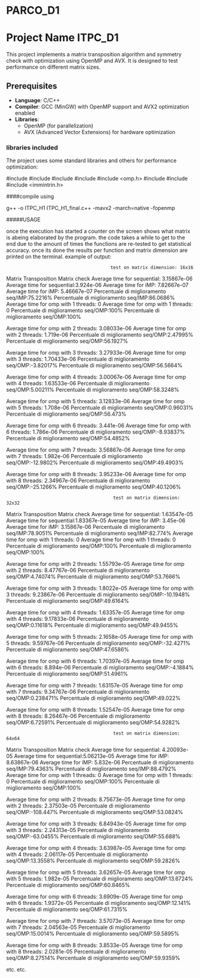 # PARCO_D1
# Project Name ITPC_D1

This project implements a matrix transposition algorithm and symmetry check with optimization using OpenMP and AVX. It is designed to test performance on different matrix sizes.

## Prerequisites

- **Language**: C/C++
- **Compiler**: GCC (MinGW) with OpenMP support and AVX2 optimization enabled
- **Libraries**:
  - OpenMP (for parallelization)
  - AVX (Advanced Vector Extensions) for hardware optimization

### libraries included

The project uses some standard libraries and others for performance optimization:


#include <iostream>
#include <cstdlib>
#include <ctime>
#include <chrono>
#include <omp.h>
#include <vector>
#include <cmath>
#include <immintrin.h>


####compile using

g++ -o ITPC_H1 ITPC_H1_final.c++  -mavx2 -march=native -fopenmp 

#####USAGE

once the execution has started a counter on the screen shows what matrix is abeing elaborated by the program. the code takes a while to get to the end due to the amount of times the functions are re-tested to get statistical accuracy. once its done the results per function and matrix dimension are printed on the terminal.
example of output:

                                           test on matrix dimension: 16x16

 Matrix Transposition                                                           Matrix check
Average time for sequential: 3.15867e-06                                                  Average time for sequential:3.924e-06
Average time for iMP: 7.82667e-07                                                         Average time for iMP: 5.46667e-07
Percentuale di miglioramento seq/IMP:75.2216%                                       Percentuale di miglioramento seq/IMP:86.0686% 
Average time for omp with 1 threads: 0                                          Average time for omp with 1 threads: 0
Percentuale di miglioramento seq/OMP:100%                                       Percentuale di miglioramento seq/OMP:100% 

Average time for omp with 2 threads: 3.08033e-06                                          Average time for omp with 2 threads: 1.719e-06
Percentuale di miglioramento seq/OMP:2.47995%                                       Percentuale di miglioramento seq/OMP:56.1927% 

Average time for omp with 3 threads: 3.27933e-06                                          Average time for omp with 3 threads: 1.70433e-06
Percentuale di miglioramento seq/OMP:-3.82017%                                       Percentuale di miglioramento seq/OMP:56.5664% 

Average time for omp with 4 threads: 3.00067e-06                                          Average time for omp with 4 threads: 1.63533e-06
Percentuale di miglioramento seq/OMP:5.00211%                                       Percentuale di miglioramento seq/OMP:58.3248% 

Average time for omp with 5 threads: 3.12833e-06                                          Average time for omp with 5 threads: 1.708e-06
Percentuale di miglioramento seq/OMP:0.96031%                                       Percentuale di miglioramento seq/OMP:56.473% 

Average time for omp with 6 threads: 3.441e-06                                          Average time for omp with 6 threads: 1.786e-06
Percentuale di miglioramento seq/OMP:-8.93837%                                       Percentuale di miglioramento seq/OMP:54.4852% 

Average time for omp with 7 threads: 3.56867e-06                                          Average time for omp with 7 threads: 1.982e-06
Percentuale di miglioramento seq/OMP:-12.9802%                                       Percentuale di miglioramento seq/OMP:49.4903% 

Average time for omp with 8 threads: 3.95233e-06                                          Average time for omp with 8 threads: 2.34967e-06
Percentuale di miglioramento seq/OMP:-25.1266%                                       Percentuale di miglioramento seq/OMP:40.1206% 


                                            test on matrix dimension: 32x32

 Matrix Transposition                                                           Matrix check
Average time for sequential: 1.63547e-05                                                  Average time for sequential:1.83367e-05
Average time for iMP: 3.45e-06                                                         Average time for iMP: 3.15867e-06
Percentuale di miglioramento seq/IMP:78.9051%                                       Percentuale di miglioramento seq/IMP:82.774%
Average time for omp with 1 threads: 0                                          Average time for omp with 1 threads: 0
Percentuale di miglioramento seq/OMP:100%                                       Percentuale di miglioramento seq/OMP:100%

Average time for omp with 2 threads: 1.55793e-05                                          Average time for omp with 2 threads: 8.47767e-06
Percentuale di miglioramento seq/OMP:4.74074%                                       Percentuale di miglioramento seq/OMP:53.7666%

Average time for omp with 3 threads: 1.8022e-05                                          Average time for omp with 3 threads: 9.23867e-06
Percentuale di miglioramento seq/OMP:-10.1948%                                       Percentuale di miglioramento seq/OMP:49.6164%

Average time for omp with 4 threads: 1.63357e-05                                          Average time for omp with 4 threads: 9.17833e-06
Percentuale di miglioramento seq/OMP:0.11618%                                       Percentuale di miglioramento seq/OMP:49.9455%

Average time for omp with 5 threads: 2.1658e-05                                          Average time for omp with 5 threads: 9.59767e-06
Percentuale di miglioramento seq/OMP:-32.4271%                                       Percentuale di miglioramento seq/OMP:47.6586% 

Average time for omp with 6 threads: 1.70397e-05                                          Average time for omp with 6 threads: 8.894e-06
Percentuale di miglioramento seq/OMP:-4.1884%                                       Percentuale di miglioramento seq/OMP:51.4961%

Average time for omp with 7 threads: 1.63157e-05                                          Average time for omp with 7 threads: 9.34767e-06
Percentuale di miglioramento seq/OMP:0.238471%                                       Percentuale di miglioramento seq/OMP:49.022%

Average time for omp with 8 threads: 1.52547e-05                                          Average time for omp with 8 threads: 8.26467e-06
Percentuale di miglioramento seq/OMP:6.72591%                                       Percentuale di miglioramento seq/OMP:54.9282%


                                            test on matrix dimension: 64x64

 Matrix Transposition                                                           Matrix check
Average time for sequential: 4.20093e-05                                                  Average time for sequential:5.06213e-05
Average time for iMP: 8.63867e-06                                                         Average time for iMP: 5.832e-06
Percentuale di miglioramento seq/IMP:79.4363%                                       Percentuale di miglioramento seq/IMP:88.4792%
Average time for omp with 1 threads: 0                                          Average time for omp with 1 threads: 0
Percentuale di miglioramento seq/OMP:100%                                       Percentuale di miglioramento seq/OMP:100%

Average time for omp with 2 threads: 8.75673e-05                                          Average time for omp with 2 threads: 2.37503e-05
Percentuale di miglioramento seq/OMP:-108.447%                                       Percentuale di miglioramento seq/OMP:53.0824%

Average time for omp with 3 threads: 6.84943e-05                                          Average time for omp with 3 threads: 2.24313e-05
Percentuale di miglioramento seq/OMP:-63.0455%                                       Percentuale di miglioramento seq/OMP:55.688%

Average time for omp with 4 threads: 3.63987e-05                                          Average time for omp with 4 threads: 2.06117e-05
Percentuale di miglioramento seq/OMP:13.3558%                                       Percentuale di miglioramento seq/OMP:59.2826%

Average time for omp with 5 threads: 3.62657e-05                                          Average time for omp with 5 threads: 1.982e-05
Percentuale di miglioramento seq/OMP:13.6724%                                       Percentuale di miglioramento seq/OMP:60.8465%

Average time for omp with 6 threads: 3.6909e-05                                          Average time for omp with 6 threads: 1.9372e-05
Percentuale di miglioramento seq/OMP:12.141%                                       Percentuale di miglioramento seq/OMP:61.7315%

Average time for omp with 7 threads: 3.57073e-05                                          Average time for omp with 7 threads: 2.04563e-05
Percentuale di miglioramento seq/OMP:15.0014%                                       Percentuale di miglioramento seq/OMP:59.5895%

Average time for omp with 8 threads: 3.8533e-05                                          Average time for omp with 8 threads: 2.0281e-05
Percentuale di miglioramento seq/OMP:8.27514%                                       Percentuale di miglioramento seq/OMP:59.9359%



etc. etc.

